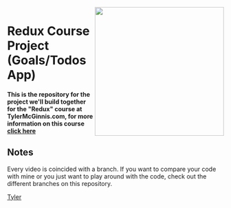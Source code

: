 <img src="https://tylermcginnis.com/tylermcginnis_glasses-300.png" width="300" align="right">

Redux Course Project (Goals/Todos App)
========

#### This is the repository for the project we'll build together for the "Redux" course at TylerMcGinnis.com, for more information on this course [click here](https://tylermcginnis.com/courses/redux/)

## Notes
Every video is coincided with a branch. If you want to compare your code with mine or you just want to play around with the code, check out the different branches on this repository.

[Tyler](https://twitter.com/tylermcginnis)
